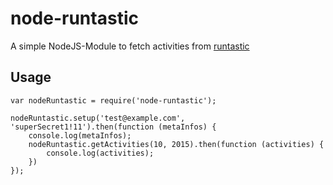 # node-runtastic
A simple NodeJS-Module to fetch activities from [runtastic](https://www.runtastic.com)

## Usage
    var nodeRuntastic = require('node-runtastic');

    nodeRuntastic.setup('test@example.com', 'superSecret1!11').then(function (metaInfos) {
        console.log(metaInfos);
        nodeRuntastic.getActivities(10, 2015).then(function (activities) {
            console.log(activities);
        })
    });
